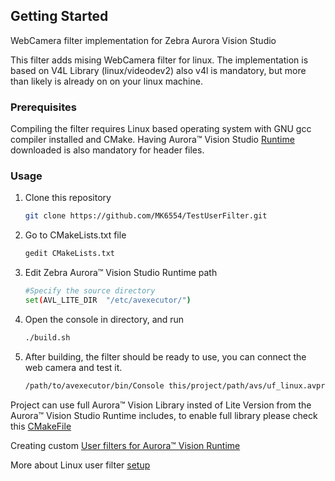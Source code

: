## Getting Started
WebCamera filter implementation for Zebra Aurora Vision Studio

This filter adds mising WebCamera filter for linux.
The implementation is based on V4L Library (linux/videodev2)
also v4l is mandatory, but more than likely is already on on your linux machine.


### Prerequisites
Compiling the filter requires Linux based operating system with GNU gcc compiler installed and CMake. 
Having Aurora™ Vision Studio [Runtime](https://www.adaptive-vision.com/en/user_area/download/) downloaded is also mandatory for header files.

### Usage
1. Clone this repository
   ```sh
   git clone https://github.com/MK6554/TestUserFilter.git
   ```
2. Go to CMakeLists.txt file
   ```sh
   gedit CMakeLists.txt
   ```
4. Edit Zebra Aurora™ Vision Studio Runtime path
   ```sh
   #Specify the source directory
   set(AVL_LITE_DIR  "/etc/avexecutor/")
   ```
5. Open the console in directory, and run
   ```sh
   ./build.sh
   ```
6. After building, the filter should be ready to use, you can connect the web camera and test it.
   ```sh
   /path/to/avexecutor/bin/Console this/project/path/avs/uf_linux.avproj
   ```

Project can use full Aurora™ Vision Library insted of Lite Version from the Aurora™ Vision Studio Runtime includes, to enable full library please check this [CMakeFile](https://github.com/ErykDevZebra/EmptyAVLProject/blob/main/build/CMakeLists.txt)

Creating custom [User filters for Aurora™ Vision Runtime](https://docs.adaptive-vision.com/current/studio/extensibility/CreatingUserFilters.html#struct)

More about Linux user filter [setup](https://docs.adaptive-vision.com/5.5/avl/getting_started/UserFilterOnLinux.html)
